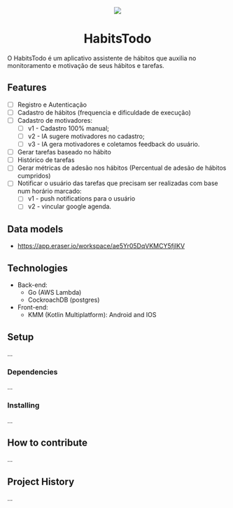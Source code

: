 <p align="center"><img src="https://github.com/Matheus-Lara/science-and-code/assets/63257275/d84b82bc-7597-434f-840c-6d2507e8b85d"></img></p>

<h1 align="center">HabitsTodo</h1>

O HabitsTodo é um aplicativo assistente de hábitos que auxilia no monitoramento e motivação de seus hábitos e tarefas.

## Features 

- [ ] Registro e Autenticação
- [ ] Cadastro de hábitos (frequencia e dificuldade de execução)
- [ ] Cadastro de motivadores:
  - [ ] v1 - Cadastro 100% manual;
  - [ ] v2 - IA sugere motivadores no cadastro;
  - [ ] v3 - IA gera motivadores e coletamos feedback do usuário.
- [ ] Gerar tarefas baseado no hábito
- [ ] Histórico de tarefas
- [ ] Gerar métricas de adesão nos hábitos (Percentual de adesão de hábitos cumpridos)
- [ ] Notificar o usuário das tarefas que precisam ser realizadas com base num horário marcado:
  - [ ] v1 - push notifications para o usuário
  - [ ] v2 - vincular google agenda.

## Data models

- https://app.eraser.io/workspace/ae5Yr05DqVKMCY5fjlKV

## Technologies

- Back-end:
  - Go (AWS Lambda)
  - CockroachDB (postgres)
- Front-end:
  - KMM (Kotlin Multiplatform): Android and IOS 

## Setup
...

### Dependencies
...

### Installing
...

## How to contribute
...

## Project History
...
